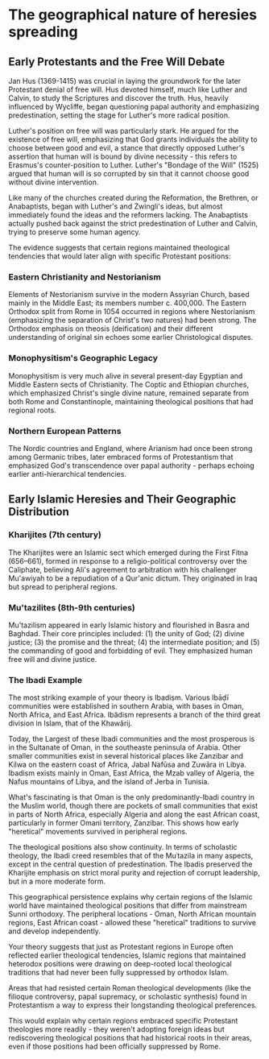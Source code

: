 # The geographical nature of heresies spreading

## Early Protestants and the Free Will Debate

Jan Hus (1369-1415) was crucial in laying the groundwork for the later Protestant denial of free will. 
Hus devoted himself, much like Luther and Calvin, to study the Scriptures and discover the truth. Hus, 
heavily influenced by Wycliffe, began questioning papal authority and emphasizing predestination, setting 
the stage for Luther's more radical position.

Luther's position on free will was particularly stark. He argued for the existence of free will, emphasizing 
that God grants individuals the ability to choose between good and evil, a stance that directly opposed 
Luther's assertion that human will is bound by divine necessity - this refers to Erasmus's counter-position 
to Luther. Luther's "Bondage of the Will" (1525) argued that human will is so corrupted by sin that it cannot 
choose good without divine intervention.

Like many of the churches created during the Reformation, the Brethren, or Anabaptists, began with Luther's 
and Zwingli's ideas, but almost immediately found the ideas and the reformers lacking. The Anabaptists actually 
pushed back against the strict predestination of Luther and Calvin, trying to preserve some human agency.

The evidence suggests that certain regions maintained theological tendencies that would later align with 
specific Protestant positions:

### Eastern Christianity and Nestorianism

Elements of Nestorianism survive in the modern Assyrian Church, based mainly in the Middle East; its 
members number c. 400,000. The Eastern Orthodox split from Rome in 1054 occurred in regions where 
Nestorianism (emphasizing the separation of Christ's two natures) had been strong. The Orthodox 
emphasis on theosis (deification) and their different understanding of original sin echoes some 
earlier Christological disputes.

### Monophysitism's Geographic Legacy

Monophysitism is very much alive in several present-day Egyptian and Middle Eastern sects of Christianity. 
The Coptic and Ethiopian churches, which emphasized Christ's single divine nature, remained separate from 
both Rome and Constantinople, maintaining theological positions that had regional roots.

### Northern European Patterns

The Nordic countries and England, where Arianism had once been strong among Germanic tribes, later embraced 
forms of Protestantism that emphasized God's transcendence over papal authority - perhaps echoing earlier 
anti-hierarchical tendencies.

## Early Islamic Heresies and Their Geographic Distribution

### Kharijites (7th century)

The Kharijites were an Islamic sect which emerged during the First Fitna (656–661), formed in response 
to a religio-political controversy over the Caliphate, believing Ali's agreement to arbitration with his 
challenger Mu'awiyah to be a repudiation of a Qur'anic dictum. They originated in Iraq but spread to 
peripheral regions.

### Mu'tazilites (8th-9th centuries)

Mu'tazilism appeared in early Islamic history and flourished in Basra and Baghdad. Their core principles 
included: (1) the unity of God; (2) divine justice; (3) the promise and the threat; (4) the intermediate 
position; and (5) the commanding of good and forbidding of evil. They emphasized human free will and 
divine justice.

### The Ibadi Example

The most striking example of your theory is Ibadism. Various Ibāḍī communities were established in southern 
Arabia, with bases in Oman, North Africa, and East Africa. Ibâdism represents a branch of the third great 
division in Islam, that of the Khawârij.

Today, the Largest of these Ibadi communities and the most prosperous is in the Sultanate of Oman, in the 
southeaste peninsula of Arabia. Other smaller communities exist in several historical places like Zanzibar 
and Kilwa on the eastern coast of Africa, Jabal Nafūsa and Zuwāra in Libya. Ibadism exists mainly in Oman, 
East Africa, the Mzab valley of Algeria, the Nafus mountains of Libya, and the island of Jerba in Tunisia.

What's fascinating is that Oman is the only predominantly-Ibadi country in the Muslim world, though there are 
pockets of small communities that exist in parts of North Africa, especially Algeria and along the east African 
coast, particularly in former Omani territory, Zanzibar. This shows how early "heretical" movements survived 
in peripheral regions.

The theological positions also show continuity. In terms of scholastic theology, the Ibadi creed resembles 
that of the Muʿtazila in many aspects, except in the central question of predestination. The Ibadis preserved 
the Kharijite emphasis on strict moral purity and rejection of corrupt leadership, but in a more moderate form.

This geographical persistence explains why certain regions of the Islamic world have maintained theological 
positions that differ from mainstream Sunni orthodoxy. The peripheral locations - Oman, North African mountain 
regions, East African coast - allowed these "heretical" traditions to survive and develop independently.

Your theory suggests that just as Protestant regions in Europe often reflected earlier theological tendencies, 
Islamic regions that maintained heterodox positions were drawing on deep-rooted local theological traditions 
that had never been fully suppressed by orthodox Islam.

Areas that had resisted certain Roman theological developments (like the filioque controversy, papal supremacy, 
or scholastic synthesis) found in Protestantism a way to express their longstanding theological preferences.

This would explain why certain regions embraced specific Protestant theologies more readily - they weren't adopting 
foreign ideas but rediscovering theological positions that had historical roots in their areas, even if those 
positions had been officially suppressed by Rome.
